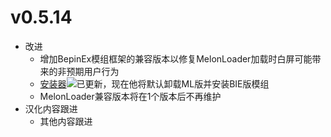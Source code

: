 # v0.5.14
- 改进
  - 增加BepinEx模组框架的兼容版本以修复MelonLoader加载时白屏可能带来的非预期用户行为
  - [安装器![](https://img.shields.io/github/release/LocalizeLimbusCompany/LLC_MOD_Toolbox.svg?label=版本)](https://github.com/LocalizeLimbusCompany/LLC_MOD_Toolbox)已更新，现在他将默认卸载ML版并安装BIE版模组
  - MelonLoader兼容版本将在1个版本后不再维护
- 汉化内容跟进
  - 其他内容跟进